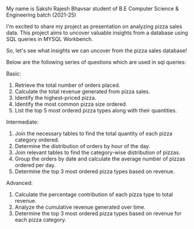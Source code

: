 My name is Sakshi Rajesh Bhavsar
student of B.E Computer Science & Engineering 
batch (2021-25)
 
I'm excited to share my project as presentation on analyzing pizza sales data. This project aims to uncover valuable insights from a database using SQL queries in MYSQL Workbench.

So, let's see what insights we can uncover from the pizza sales database!

Below are the following series of questions which are used in sql queries:

Basic:
1. Retrieve the total number of orders placed.
2. Calculate the total revenue generated from pizza sales.
3. Identify the highest-priced pizza.
4. Identify the most common pizza size ordered.
5. List the top 5 most ordered pizza types along with their quantities.


Intermediate:
1. Join the necessary tables to find the total quantity of each pizza category ordered.
2. Determine the distribution of orders by hour of the day.
3. Join relevant tables to find the category-wise distribution of pizzas.
4. Group the orders by date and calculate the average number of pizzas ordered per day.
5. Determine the top 3 most ordered pizza types based on revenue.

Advanced:
1. Calculate the percentage contribution of each pizza type to total revenue.
2. Analyze the cumulative revenue generated over time.
3. Determine the top 3 most ordered pizza types based on revenue for each pizza category.

